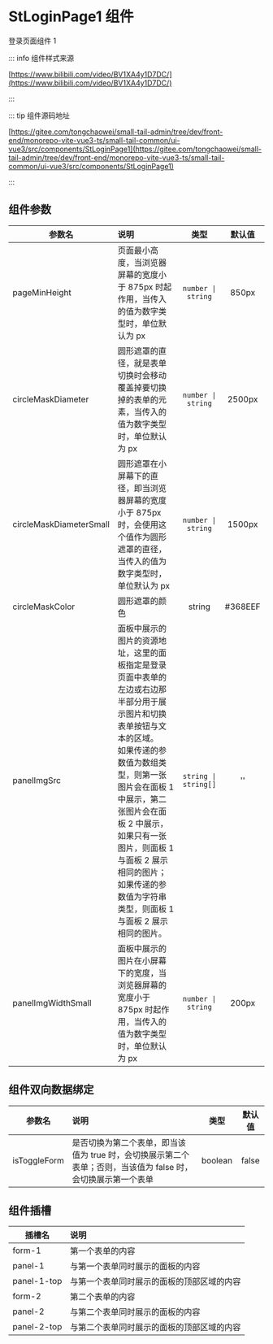 # StLoginPage1 组件

登录页面组件 1

::: info 组件样式来源

[https://www.bilibili.com/video/BV1XA4y1D7DC/](https://www.bilibili.com/video/BV1XA4y1D7DC/)

:::

::: tip 组件源码地址

[https://gitee.com/tongchaowei/small-tail-admin/tree/dev/front-end/monorepo-vite-vue3-ts/small-tail-common/ui-vue3/src/components/StLoginPage1](https://gitee.com/tongchaowei/small-tail-admin/tree/dev/front-end/monorepo-vite-vue3-ts/small-tail-common/ui-vue3/src/components/StLoginPage1)

:::

## 组件参数

| 参数名                     | 说明                                                                                                                                                                              |          类型          |   默认值   |
|-------------------------|:--------------------------------------------------------------------------------------------------------------------------------------------------------------------------------|:--------------------:|:-------:|
| pageMinHeight           | 页面最小高度，当浏览器屏幕的宽度小于 875px 时起作用，当传入的值为数字类型时，单位默认为 px                                                                                                                              |  `number \| string`  |  850px  |
| circleMaskDiameter      | 圆形遮罩的直径，就是表单切换时会移动覆盖掉要切换掉的表单的元素，当传入的值为数字类型时，单位默认为 px                                                                                                                            |  `number \| string`  | 2500px  |
| circleMaskDiameterSmall | 圆形遮罩在小屏幕下的直径，即当浏览器屏幕的宽度小于 875px 时，会使用这个值作为圆形遮罩的直径，当传入的值为数字类型时，单位默认为 px                                                                                                          |  `number \| string`  | 1500px  |
| circleMaskColor         | 圆形遮罩的颜色                                                                                                                                                                         |        string        | #368EEF |
| panelImgSrc             | 面板中展示的图片的资源地址，这里的面板指定是登录页面中表单的左边或右边那半部分用于展示图片和切换表单按钮与文本的区域。<br/>如果传递的参数值为数组类型，则第一张图片会在面板 1 中展示，第二张图片会在面板 2 中展示，如果只有一张图片，则面板 1 与面板 2 展示相同的图片；如果传递的参数值为字符串类型，则面板 1 与面板 2 展示相同的图片。 | `string \| string[]` |   ''    |
| panelImgWidthSmall      | 面板中展示的图片在小屏幕下的宽度，当浏览器屏幕的宽度小于 875px 时起作用，当传入的值为数字类型时，单位默认为 px                                                                                                                    |  `number \| string`  |  200px  |

## 组件双向数据绑定

| 参数名          | 说明                                                            |   类型    |  默认值  |
|--------------|:--------------------------------------------------------------|:-------:|:-----:|
| isToggleForm | 是否切换为第二个表单，即当该值为 true 时，会切换展示第二个表单；否则，当该值为 false 时，会切换展示第一个表单 | boolean | false |

## 组件插槽

| 插槽名         | 说明                    |
|-------------|:----------------------|
| form-1      | 第一个表单的内容              |
| panel-1     | 与第一个表单同时展示的面板的内容      |
| panel-1-top | 与第一个表单同时展示的面板的顶部区域的内容 |
| form-2      | 第二个表单的内容              |
| panel-2     | 与第二个表单同时展示的面板的内容      |
| panel-2-top | 与第二个表单同时展示的面板的顶部区域的内容 |


